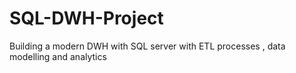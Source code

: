 # SQL-DWH-Project
Building a modern DWH with SQL server with ETL processes , data modelling and analytics
